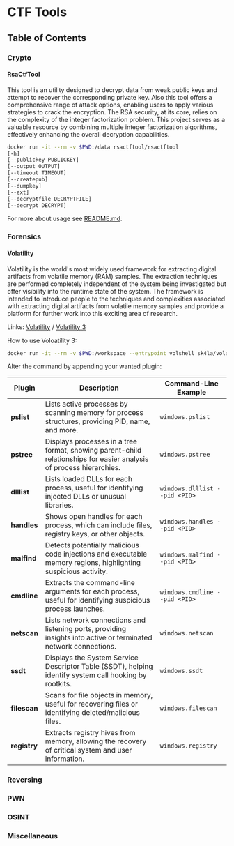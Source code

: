 # CTF Tools

## Table of Contents

### Crypto

#### RsaCtfTool

This tool is an utility designed to decrypt data from weak public keys and attempt to recover the corresponding private key. Also this tool offers a comprehensive range of attack options, enabling users to apply various strategies to crack the encryption. The RSA security, at its core, relies on the complexity of the integer factorization problem. This project serves as a valuable resource by combining multiple integer factorization algorithms, effectively enhancing the overall decryption capabilities.

```bash
docker run -it --rm -v $PWD:/data rsactftool/rsactftool
[-h]
[--publickey PUBLICKEY]
[--output OUTPUT]
[--timeout TIMEOUT]
[--createpub]
[--dumpkey]
[--ext]
[--decryptfile DECRYPTFILE]
[--decrypt DECRYPT]
```

For more about usage see [README.md](Repos/RsaCtfTool/README.md#usage).


### Forensics

#### Volatility

Volatility is the world's most widely used framework for extracting digital artifacts from volatile memory (RAM) samples. The extraction techniques are performed completely independent of the system being investigated but offer visibility into the runtime state of the system. The framework is intended to introduce people to the techniques and complexities associated with extracting digital artifacts from volatile memory samples and provide a platform for further work into this exciting area of research.

Links: [Volatility](https://github.com/volatilityfoundation/volatility) / [Volatility 3](https://github.com/volatilityfoundation/volatility3)

How to use Voloatility 3:

```bash
docker run -it --rm -v $PWD:/workspace --entrypoint volshell sk4la/volatility3 -f dump.dmp
```

Alter the command by appending your wanted plugin:

| **Plugin** | **Description** | **Command-Line Example** |
| --- | --- | --- |
| **pslist** | Lists active processes by scanning memory for process structures, providing PID, name, and more. | `windows.pslist` |
| **pstree** | Displays processes in a tree format, showing parent-child relationships for easier analysis of process hierarchies. | `windows.pstree` |
| **dlllist** | Lists loaded DLLs for each process, useful for identifying injected DLLs or unusual libraries. | `windows.dlllist --pid <PID>` |
| **handles** | Shows open handles for each process, which can include files, registry keys, or other objects. | `windows.handles --pid <PID>` |
| **malfind** | Detects potentially malicious code injections and executable memory regions, highlighting suspicious activity. | `windows.malfind --pid <PID>` |
| **cmdline** | Extracts the command-line arguments for each process, useful for identifying suspicious process launches. | `windows.cmdline --pid <PID>` |
| **netscan** | Lists network connections and listening ports, providing insights into active or terminated network connections.| `windows.netscan` |
| **ssdt** | Displays the System Service Descriptor Table (SSDT), helping identify system call hooking by rootkits. | `windows.ssdt` |
| **filescan** | Scans for file objects in memory, useful for recovering files or identifying deleted/malicious files. | `windows.filescan` |
| **registry** | Extracts registry hives from memory, allowing the recovery of critical system and user information. | `windows.registry` |



### Reversing



### PWN



### OSINT



### Miscellaneous



